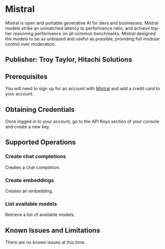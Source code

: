 # Mistral
Mistral is open and portable generative AI for devs and businesses. Mistral models strike an unmatched latency to performance ratio, and achieve top-tier reasoning performance on all common benchmarks. Mistral designed the models to be as unbiased and useful as possible, providing full modular control over moderation.


## Publisher: Troy Taylor, Hitachi Solutions

## Prerequisites
You will need to sign up for an account with [Mistral](https://console.mistral.ai/) and add a credit card to your account.

## Obtaining Credentials
Once logged in to your account, go to the API Keys section of your console and create a new key.

## Supported Operations
### Create chat completions
Creates a chat completion.
### Create embeddings
Creates an embedding.
### List available models
Retrieve a list of available models.

## Known Issues and Limitations
There are no known issues at this time.

